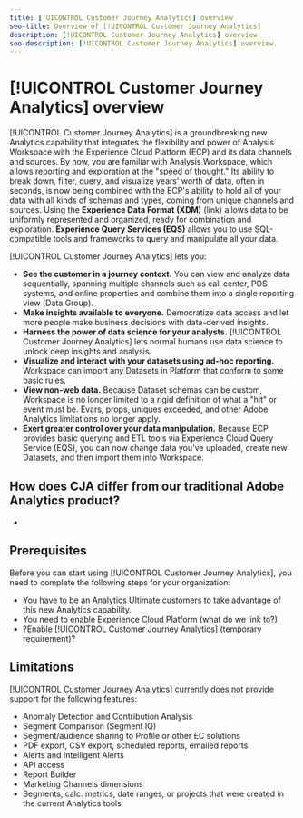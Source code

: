 ```yaml
---
title: [!UICONTROL Customer Journey Analytics] overview
seo-title: Overview of [!UICONTROL Customer Journey Analytics]
description: [!UICONTROL Customer Journey Analytics] overview.
seo-description: [!UICONTROL Customer Journey Analytics] overview.
---
```


# [!UICONTROL Customer Journey Analytics] overview
 
[!UICONTROL Customer Journey Analytics] is a groundbreaking new Analytics capability that integrates the flexibility and power of Analysis Workspace with the Experience Cloud Platform (ECP) and its data channels and sources. By now, you are familiar with Analysis Workspace, which allows reporting and exploration at the "speed of thought." Its ability to break down, filter, query, and visualize years' worth of data, often in seconds, is now being combined with the ECP's ability to hold all of your data with all kinds of schemas and types, coming from unique channels and sources. Using the **Experience Data Format (XDM)** (link) allows data to be uniformly represented and organized, ready for combination and exploration. **Experience Query Services (EQS)** allows you to use SQL-compatible tools and frameworks to query and manipulate all your data.

[!UICONTROL Customer Journey Analytics] lets you:


* **See the customer in a journey context.** You can view and analyze data sequentially, spanning multiple channels such as call center, POS systems, and online properties and combine them into a single reporting view (Data Group).
* **Make insights available to everyone.** Democratize data access and let more people make business decisions with data-derived insights.
* **Harness the power of data science for your analysts.** [!UICONTROL Customer Journey Analytics] lets normal humans use data science to unlock deep insights and analysis.
* **Visualize and interact with your datasets using ad-hoc reporting.** Workspace can import any Datasets in Platform that conform to some basic rules.
* **View non-web data.** Because Dataset schemas can be custom, Workspace is no longer limited to a rigid definition of what a "hit" or event must be. Evars, props, uniques exceeded, and other Adobe Analytics limitations no longer apply.
* **Exert greater control over your data manipulation.** Because ECP provides basic querying and ETL tools via Experience Cloud Query Service (EQS), you can now change data you've uploaded, create new Datasets, and then import them into Workspace.

## How does CJA differ from our traditional Adobe Analytics product?

* 

## Prerequisites

Before you can start using [!UICONTROL Customer Journey Analytics], you need to complete the following steps for your organization:

* You have to be an Analytics Ultimate customers to take advantage of this new Analytics capability.
* You need to enable Experience Cloud Platform (what do we link to?)
* ?Enable [!UICONTROL Customer Journey Analytics] (temporary requirement)?

## Limitations

[!UICONTROL Customer Journey Analytics] currently does not provide support for the following features:

* Anomaly Detection and Contribution Analysis
* Segment Comparison (Segment IQ)
* Segment/audience sharing to Profile or other EC solutions
* PDF export, CSV export, scheduled reports, emailed reports
* Alerts and Intelligent Alerts
* API access
* Report Builder
* Marketing Channels dimensions
* Segments, calc. metrics, date ranges, or projects that were created in the current Analytics tools
